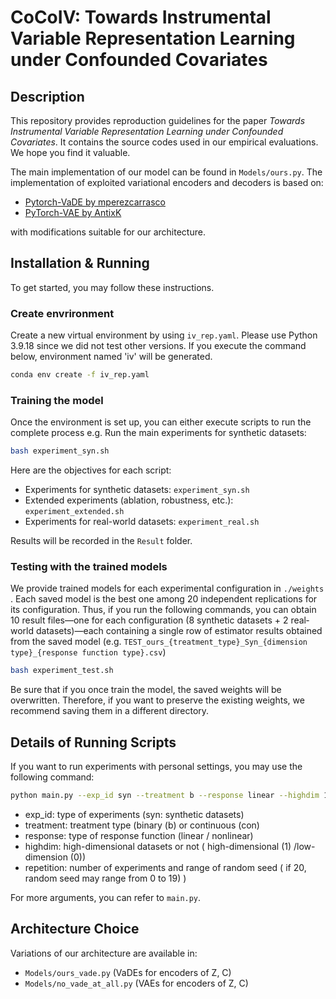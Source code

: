 # CoCoIV: Towards Instrumental Variable Representation Learning under Confounded Covariates

## Description
This repository provides reproduction guidelines for the paper *Towards Instrumental Variable Representation Learning under Confounded Covariates*. It contains the source codes used in our empirical evaluations. We hope you find it valuable.

The main implementation of our model can be found in `Models/ours.py`.
The implementation of exploited variational encoders and decoders is based on:
- [Pytorch-VaDE by mperezcarrasco](https://github.com/mperezcarrasco/Pytorch-VaDE)
- [PyTorch-VAE by AntixK](https://github.com/AntixK/PyTorch-VAE/tree/master)

with modifications suitable for our architecture.

## Installation & Running
To get started, you may follow these instructions.

### Create envrironment
Create a new virtual environment by using `iv_rep.yaml`. Please use Python 3.9.18 since we did not test other versions. If you execute the command below, environment named 'iv' will be generated.
```bash
conda env create -f iv_rep.yaml
```
### Training the model
Once the environment is set up, you can either execute scripts to run the complete process 
    e.g. Run the main experiments for synthetic datasets:
  ```bash
  bash experiment_syn.sh
  ```
Here are the objectives for each script:
- Experiments for synthetic datasets: `experiment_syn.sh`
- Extended experiments (ablation, robustness, etc.): `experiment_extended.sh`
- Experiments for real-world datasets: `experiment_real.sh`

Results will be recorded in the `Result` folder.


### Testing with the trained models
We provide trained models for each experimental configuration in `./weights `. Each saved model is the best one among 20 independent replications for its configuration. Thus, if you run the following commands, you can obtain 10 result files—one for each configuration (8 synthetic datasets + 2 real‐world datasets)—each containing a single row of estimator results obtained from the saved model (e.g. `TEST_ours_{treatment_type}_Syn_{dimension type}_{response function type}.csv`)
```bash
bash experiment_test.sh
```
Be sure that if you once train the model, the saved weights will be overwritten. Therefore, if you want to preserve the existing weights, we recommend saving them in a different directory.

## Details of Running Scripts
If you want to run experiments with personal settings, you may use the following command:
```bash
python main.py --exp_id syn --treatment b --response linear --highdim 1 --repetition 20 
```
- exp_id: type of experiments (syn: synthetic datasets)
- treatment: treatment type (binary (b) or continuous (con) 
- response: type of response function (linear / nonlinear)
- highdim: high-dimensional datasets or not ( high-dimensional (1) /low-dimension (0))
- repetition: number of experiments and range of random seed ( if 20, random seed may range from 0 to 19) )

For more arguments, you can refer to `main.py`.



## Architecture Choice
Variations of our architecture are available in:
- `Models/ours_vade.py` (VaDEs for encoders of Z, C)
- `Models/no_vade_at_all.py` (VAEs for encoders of Z, C)

